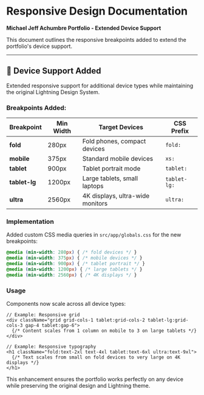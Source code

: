 # Responsive Design Documentation

**Michael Jeff Achumbre Portfolio - Extended Device Support**

This document outlines the responsive breakpoints added to extend the portfolio's device support.

---

## 📱 Device Support Added

Extended responsive support for additional device types while maintaining the original Lightning Design System.

### Breakpoints Added:

| Breakpoint | Min Width | Target Devices | CSS Prefix |
|------------|-----------|----------------|------------|
| **fold** | 280px | Fold phones, compact devices | `fold:` |
| **mobile** | 375px | Standard mobile devices | `xs:` |
| **tablet** | 900px | Tablet portrait mode | `tablet:` |
| **tablet-lg** | 1200px | Large tablets, small laptops | `tablet-lg:` |
| **ultra** | 2560px | 4K displays, ultra-wide monitors | `ultra:` |

### Implementation

Added custom CSS media queries in `src/app/globals.css` for the new breakpoints:

```css
@media (min-width: 280px) { /* fold devices */ }
@media (min-width: 375px) { /* mobile devices */ }
@media (min-width: 900px) { /* tablet portrait */ }
@media (min-width: 1200px) { /* large tablets */ }
@media (min-width: 2560px) { /* 4K displays */ }
```

### Usage

Components now scale across all device types:

```tsx
// Example: Responsive grid
<div className="grid grid-cols-1 tablet:grid-cols-2 tablet-lg:grid-cols-3 gap-4 tablet:gap-6">
  {/* Content scales from 1 column on mobile to 3 on large tablets */}
</div>

// Example: Responsive typography
<h1 className="fold:text-2xl text-4xl tablet:text-6xl ultra:text-9xl">
  {/* Text scales from small on fold devices to very large on 4K displays */}
</h1>
```

This enhancement ensures the portfolio works perfectly on any device while preserving the original design and Lightning theme.
